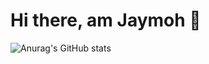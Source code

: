 # Hi there, am Jaymoh 👋

![Anurag's GitHub stats](https://github-readme-stats.vercel.app/api?username=Jaycode8&show_icons=true&theme=radical)
